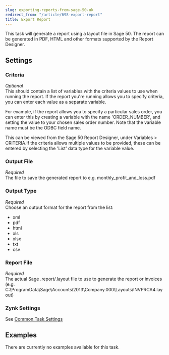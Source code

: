 ```yaml
---
slug: exporting-reports-from-sage-50-uk
redirect_from: "/article/698-export-report"
title: Export Report
---
```

This task will generate a report using a layout file in Sage 50. The report can be generated in PDF, HTML and other formats supported by the Report Designer.

## Settings
### Criteria
_Optional_  
This should contain a list of variables with the criteria values to use when running the report. If the report you're running allows you to specify criteria, you can enter each value as a separate variable. 

For example, if the report allows you to specify a particular sales order, you can enter this by creating a variable with the name 'ORDER_NUMBER', and setting the value to your chosen sales order number. Note that the variable name must be the ODBC field name. 

This can be viewed from the Sage 50 Report Designer, under Variables > CRITERIA.If the criteria allows multiple values to be provided, these can be  entered by selecting the 'List' data type for the variable value.

### Output File
_Required_  
The file to save the generated report to e.g. monthly_profit_and_loss.pdf

### Output Type
_Required_  
Choose an output format for the report from the list:	
 * xml
 * pdf
 * html
 * xls
 * xlsx
 * txt
 * csv

### Report File
_Required_  
The actual Sage .report/.layout file to use to generate the report or invoices (e.g. C:\ProgramData\Sage\Accounts\2013\Company.000\Layouts\INVPRCA4.layout)

### Zynk Settings
See [Common Task Settings](common-task-settings)

## Examples
There are currently no examples available for this task.
